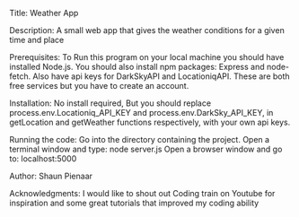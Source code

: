 Title:
Weather App

Description:
A small web app that gives the weather conditions for a given time and place

Prerequisites:
To Run this program on your local machine you should have installed Node.js.
You should also install npm packages: Express and node-fetch.
Also have api keys for DarkSkyAPI and LocationiqAPI. These are both free services but you have to create an account. 

Installation:
No install required, But you should replace process.env.Locationiq_API_KEY and process.env.DarkSky_API_KEY, in getLocation and getWeather functions respectively, with your own api keys.

Running the code:
Go into the directory containing the project.
Open a terminal window and type: node server.js
Open a browser window and go to: localhost:5000

Author:
Shaun Pienaar

Acknowledgments:
I would like to shout out Coding train on Youtube for inspiration and some great tutorials that improved my coding ability